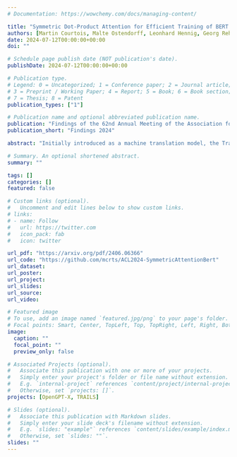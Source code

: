 ```yaml
---
# Documentation: https://wowchemy.com/docs/managing-content/

title: "Symmetric Dot-Product Attention for Efficient Training of BERT Language Models"
authors: [Martin Courtois, Malte Ostendorff, Leonhard Hennig, Georg Rehm]
date: 2024-07-12T00:00:00+00:00
doi: ""

# Schedule page publish date (NOT publication's date).
publishDate: 2024-07-12T00:00:00+00:00

# Publication type.
# Legend: 0 = Uncategorized; 1 = Conference paper; 2 = Journal article;
# 3 = Preprint / Working Paper; 4 = Report; 5 = Book; 6 = Book section;
# 7 = Thesis; 8 = Patent
publication_types: ["1"]

# Publication name and optional abbreviated publication name.
publication: "Findings of the 62nd Annual Meeting of the Association for Computational Linguistics"
publication_short: "Findings 2024"

abstract: "Initially introduced as a machine translation model, the Transformer architecture has now become the foundation for modern deep learning architecture, with applications in a wide range of fields, from computer vision to natural language processing. Nowadays, to tackle increasingly more complex tasks, Transformer-based models are stretched to enormous sizes, requiring increasingly larger training datasets, and unsustainable amount of compute resources. The ubiquitous nature of the Transformer and its core component, the attention mechanism, are thus prime targets for efficiency research. In this work, we propose an alternative compatibility function for the self-attention mechanism introduced by the Transformer architecture. This compatibility function exploits an overlap in the learned representation of the traditional scaled dot-product attention, leading to a symmetric with pairwise coefficient dot-product attention. When applied to the pre-training of BERT-like models, this new symmetric attention mechanism reaches a score of 79.36 on the GLUE benchmark against 78.74 for the traditional implementation, leads to a reduction of 6% in the number of trainable parameters, and reduces the number of training steps required before convergence by half."

# Summary. An optional shortened abstract.
summary: ""

tags: []
categories: []
featured: false

# Custom links (optional).
#   Uncomment and edit lines below to show custom links.
# links:
# - name: Follow
#   url: https://twitter.com
#   icon_pack: fab
#   icon: twitter

url_pdf: "https://arxiv.org/pdf/2406.06366"
url_code: "https://github.com/mcrts/ACL2024-SymmetricAttentionBert"
url_dataset:
url_poster:
url_project:
url_slides:
url_source:
url_video:

# Featured image
# To use, add an image named `featured.jpg/png` to your page's folder. 
# Focal points: Smart, Center, TopLeft, Top, TopRight, Left, Right, BottomLeft, Bottom, BottomRight.
image:
  caption: ""
  focal_point: ""
  preview_only: false

# Associated Projects (optional).
#   Associate this publication with one or more of your projects.
#   Simply enter your project's folder or file name without extension.
#   E.g. `internal-project` references `content/project/internal-project/index.md`.
#   Otherwise, set `projects: []`.
projects: [OpenGPT-X, TRAILS]

# Slides (optional).
#   Associate this publication with Markdown slides.
#   Simply enter your slide deck's filename without extension.
#   E.g. `slides: "example"` references `content/slides/example/index.md`.
#   Otherwise, set `slides: ""`.
slides: ""
---
```

